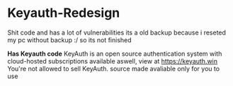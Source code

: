 # Keyauth-Redesign
Shit code and has a lot of vulnerabilities its a old backup because i reseted my pc without backup :/ so its not finished

**Has Keyauth code** 
KeyAuth is an open source authentication system with cloud-hosted subscriptions available aswell, view at https://keyauth.win
You're not allowed to sell KeyAuth. source made avaliable only for you to use
